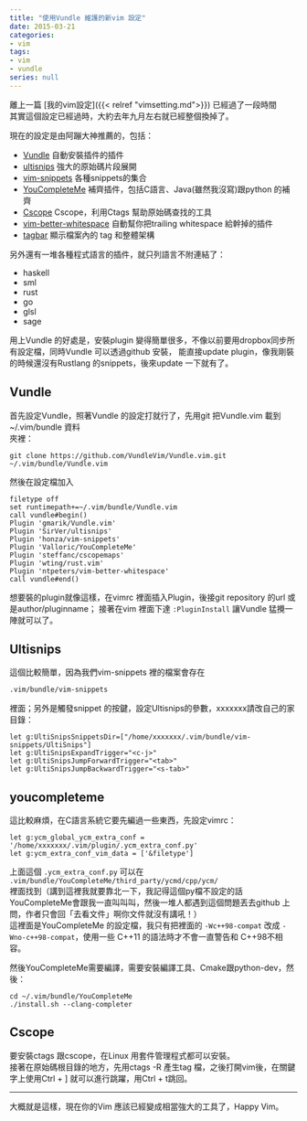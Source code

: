 ```yaml
---
title: "使用Vundle 維護的新vim 設定"
date: 2015-03-21
categories:
- vim
tags:
- vim
- vundle
series: null
---
```


離上一篇 [我的vim設定]({{< relref "vimsetting.md">}}) 已經過了一段時間  
其實這個設定已經過時，大約去年九月左右就已經整個換掉了。  

現在的設定是由阿蹦大神推薦的，包括：  
* [Vundle](https://github.com/gmarik/Vundle.vim)  自動安裝插件的插件  
* [ultisnips](https://github.com/SirVer/ultisnips)  強大的原始碼片段展開  
* [vim-snippets](https://github.com/honza/vim-snippets)  各種snippets的集合  
* [YouCompleteMe](https://github.com/Valloric/YouCompleteMe)
補齊插件，包括C語言、Java(雖然我沒寫)跟python 的補齊  
* [Cscope](https://github.com/steffanc/cscopemaps.vim)  Cscope，利用Ctags 幫助原始碼查找的工具  
* [vim-better-whitespace](https://github.com/ntpeters/vim-better-whitespace)
自動幫你把trailing whitespace 給幹掉的插件  
* [tagbar](https://github.com/majutsushi/tagbar) 顯示檔案內的 tag 和整體架構
<!--more-->

另外還有一堆各種程式語言的插件，就只列語言不附連結了：
* haskell
* sml
* rust
* go
* glsl
* sage

用上Vundle 的好處是，安裝plugin 變得簡單很多，不像以前要用dropbox同步所有設定檔，同時Vundle 可以透過github 安裝，
能直接update plugin，像我剛裝的時候還沒有Rustlang 的snippets，後來update 一下就有了。  

## Vundle

首先設定Vundle，照著Vundle 的設定打就行了，先用git 把Vundle.vim 載到~/.vim/bundle 資料  
夾裡：  
```shell
git clone https://github.com/VundleVim/Vundle.vim.git ~/.vim/bundle/Vundle.vim  
```

然後在設定檔加入   
```vimrc
filetype off  
set runtimepath+=~/.vim/bundle/Vundle.vim   
call vundle#begin()   
Plugin 'gmarik/Vundle.vim'   
Plugin 'SirVer/ultisnips'   
Plugin 'honza/vim-snippets'   
Plugin 'Valloric/YouCompleteMe'   
Plugin 'steffanc/cscopemaps'  
Plugin 'wting/rust.vim'   
Plugin 'ntpeters/vim-better-whitespace'  
call vundle#end()
```

想要裝的plugin就像這樣，在vimrc 裡面插入Plugin，後接git repository 的url 或是author/pluginname；
接著在vim 裡面下達 `:PluginInstall` 讓Vundle 猛攪一陣就可以了。  

## Ultisnips

這個比較簡單，因為我們vim-snippets 裡的檔案會存在  
```txt
.vim/bundle/vim-snippets  
```

裡面；另外是觸發snippet 的按鍵，設定Ultisnips的參數，xxxxxxx請改自己的家目錄：  
```vimrc
let g:UltiSnipsSnippetsDir=["/home/xxxxxxx/.vim/bundle/vim-snippets/UltiSnips"]  
let g:UltiSnipsExpandTrigger="<c-j>"   
let g:UltiSnipsJumpForwardTrigger="<tab>"   
let g:UltiSnipsJumpBackwardTrigger="<s-tab>"    
```
## youcompleteme

這比較麻煩，在C語言系統它要先編過一些東西，先設定vimrc：  

```vimrc
let g:ycm_global_ycm_extra_conf = '/home/xxxxxxx/.vim/plugin/.ycm_extra_conf.py'
let g:ycm_extra_conf_vim_data = ['&filetype'] 
```

上面這個 `.ycm_extra_conf.py` 可以在 `.vim/bundle/YouCompleteMe/third_party/ycmd/cpp/ycm/`  
裡面找到（講到這裡我就要靠北一下，我記得這個py檔不設定的話YouCompleteMe會跟我一直叫叫叫，然後一堆人都遇到這個問題丟去github 上問，作者只會回「去看文件」啊你文件就沒有講吼！）  
這裡面是YouCompleteMe 的設定檔，我只有把裡面的 `-Wc++98-compat` 改成 `-Wno-c++98-compat`，使用一些 C++11 的語法時才不會一直警告和 C++98不相容。  

然後YouCompleteMe需要編譯，需要安裝編譯工具、Cmake跟python-dev，然後：  

```shell
cd ~/.vim/bundle/YouCompleteMe  
./install.sh --clang-completer   
```

## Cscope

要安裝ctags 跟cscope，在Linux 用套件管理程式都可以安裝。  
接著在原始碼根目錄的地方，先用ctags -R 產生tag 檔，之後打開vim後，在關鍵字上使用Ctrl + ] 就可以進行跳躍，用Ctrl + t跳回。   

---

大概就是這樣，現在你的Vim 應該已經變成相當強大的工具了，Happy Vim。